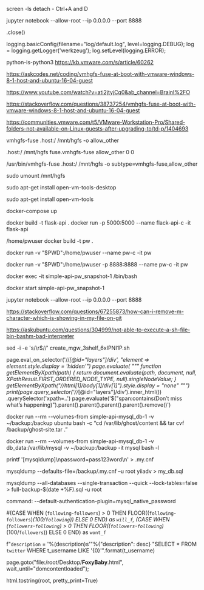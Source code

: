screen -ls
detach - Ctrl+A and D


jupyter notebook --allow-root --ip 0.0.0.0 --port 8888


.close()


logging.basicConfig(filename="log/default.log", level=logging.DEBUG);
log = logging.getLogger('werkzeug');
log.setLevel(logging.ERROR);



python-is-python3
https://kb.vmware.com/s/article/60262


https://askcodes.net/coding/vmhgfs-fuse-at-boot-with-vmware-windows-8-1-host-and-ubuntu-16-04-guest

https://www.youtube.com/watch?v=ati2jtyjCq0&ab_channel=BrainI%2FO

https://stackoverflow.com/questions/38737254/vmhgfs-fuse-at-boot-with-vmware-windows-8-1-host-and-ubuntu-16-04-guest

https://communities.vmware.com/t5/VMware-Workstation-Pro/Shared-folders-not-available-on-Linux-guests-after-upgrading-to/td-p/1404693

vmhgfs-fuse .host:/ /mnt/hgfs -o allow_other

.host:/ /mnt/hgfs fuse.vmhgfs-fuse allow_other 0 0


/usr/bin/vmhgfs-fuse .host:/ /mnt/hgfs -o subtype=vmhgfs-fuse,allow_other

sudo umount /mnt/hgfs

sudo apt-get install open-vm-tools-desktop


sudo apt-get install open-vm-tools


docker-compose up


docker build -t flask-api .
docker run -p 5000:5000 --name flack-api-c -it flask-api



/home/pwuser
docker build -t pw .

docker run -v "$PWD":/home/pwuser --name pw-c -it pw

docker run -v "$PWD":/home/pwuser -p 8888:8888 --name pw-c -it pw

docker exec -it simple-api-pw_snapshot-1 /bin/bash

docker start simple-api-pw_snapshot-1

jupyter notebook --allow-root --ip 0.0.0.0 --port 8888


https://stackoverflow.com/questions/67255873/how-can-i-remove-m-character-which-is-showing-in-my-file-on-git

https://askubuntu.com/questions/304999/not-able-to-execute-a-sh-file-bin-bashm-bad-interpreter

sed -i -e 's/\r$//' create_mgw_3shelf_6xIPNI1P.sh



page.eval_on_selector('//*[@id="layers"]/div', "element => element.style.display = 'hidden'")
page.evaluate(
"""
function getElementByXpath(path) {
  return document.evaluate(path, document, null, XPathResult.FIRST_ORDERED_NODE_TYPE, null).singleNodeValue;
}
getElementByXpath("//html[1]/body[1]/div[1]").style.display = "none"
""")
print(page.query_selector('//*[@id="layers"]/div').inner_html())
.querySelector('xpath=..')
page.evaluate('$("span:contains(Don’t miss what’s happening)").parent().parent().parent().parent().remove()')


docker run --rm --volumes-from simple-api-mysql_db-1 -v ~/backup:/backup ubuntu bash -c “cd /var/lib/ghost/content && tar cvf /backup/ghost-site.tar .”



docker run --rm --volumes-from simple-api-mysql_db-1 -v db_data:/var/lib/mysql -v ~/backup:/backup -it mysql bash -l


printf '[mysqldump]\npassword=pass123word\n' > .my.cnf




mysqldump --defaults-file=/backup/.my.cnf –u root yiiadv > my_db.sql


mysqldump --all-databases --single-transaction --quick --lock-tables=false > full-backup-$(date +%F).sql -u root

command: --default-authentication-plugin=mysql_native_password


#(CASE WHEN (`following`-`followers`) > 0 THEN FLOOR((`following`-`followers`)*(100/`following`)) ELSE 0 END) as `will_f`, (CASE WHEN (`followers`-`following`) > 0 THEN FLOOR((`followers`-`following`)*(100/`followers`)) ELSE 0 END) as `wont_f`





f"`description` = '%(description)s'"%{"description": desc}
"SELECT * FROM `twitter` WHERE t_username LIKE '{0}'".format(t_username)


page.goto("file:/root/Desktop/__FoxyBaby__.html", wait_until="domcontentloaded");

html.tostring(root, pretty_print=True)